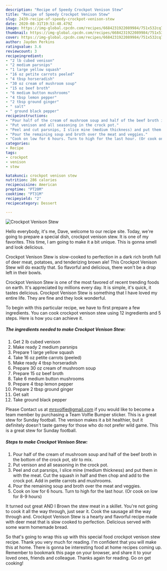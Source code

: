 ```yaml
---
description: "Recipe of Speedy Crockpot Venison Stew"
title: "Recipe of Speedy Crockpot Venison Stew"
slug: 2439-recipe-of-speedy-crockpot-venison-stew
date: 2020-08-31T19:53:48.479Z
image: https://img-global.cpcdn.com/recipes/6684231922089984/751x532cq70/crockpot-venison-stew-recipe-main-photo.jpg
thumbnail: https://img-global.cpcdn.com/recipes/6684231922089984/751x532cq70/crockpot-venison-stew-recipe-main-photo.jpg
cover: https://img-global.cpcdn.com/recipes/6684231922089984/751x532cq70/crockpot-venison-stew-recipe-main-photo.jpg
author: Jayden Perkins
ratingvalue: 3.6
reviewcount: 3
recipeingredient:
- "2 lb cubed venison"
- "2 medium parsnips"
- "1 large yellow squash"
- "16 oz petite carrots peeled"
- "4 tbsp horseradish"
- "30 oz cream of mushroom soup"
- "15 oz beef broth"
- "6 medium button mushrooms"
- "4 tbsp lemon pepper"
- "2 tbsp ground ginger"
- " salt"
- " ground black pepper"
recipeinstructions:
- "Pour half of the cream of mushroom soup and half of the beef broth in the bottom of the crock pot, stir to mix."
- "Put venison and all seasoning in the crock pot."
- "Peel and cut parsnips, I slice mine (medium thickness) and put them in with the meat. Cut the squash in half and then chop and add to the crock pot. Add in petite carrots and mushrooms."
- "Pour the remaining soup and broth over the meat and veggies."
- "Cook on low for 6 hours. Turn to high for the last hour. (Or cook on low for 8-9 hours)"
categories:
- Recipe
tags:
- crockpot
- venison
- stew

katakunci: crockpot venison stew 
nutrition: 286 calories
recipecuisine: American
preptime: "PT20M"
cooktime: "PT31M"
recipeyield: "2"
recipecategory: Dessert

---
```



![Crockpot Venison Stew](https://img-global.cpcdn.com/recipes/6684231922089984/751x532cq70/crockpot-venison-stew-recipe-main-photo.jpg)

Hello everybody, it's me, Dave, welcome to our recipe site. Today, we're going to prepare a special dish, crockpot venison stew. It is one of my favorites. This time, I am going to make it a bit unique. This is gonna smell and look delicious.

Crockpot Venison Stew is slow-cooked to perfection in a dark rich broth full of deer meat, potatoes, and tenderizing brown ale! This Crockpot Venison Stew will do exactly that. So flavorful and delicious, there won&#39;t be a drop left in their bowls.

Crockpot Venison Stew is one of the most favored of recent trending foods on earth. It's appreciated by millions every day. It is simple, it's quick, it tastes delicious. Crockpot Venison Stew is something that I have loved my entire life. They are fine and they look wonderful.


To begin with this particular recipe, we have to first prepare a few ingredients. You can cook crockpot venison stew using 12 ingredients and 5 steps. Here is how you can achieve it.

<!--inarticleads1-->

##### The ingredients needed to make Crockpot Venison Stew:

1. Get 2 lb cubed venison
1. Make ready 2 medium parsnips
1. Prepare 1 large yellow squash
1. Take 16 oz petite carrots (peeled)
1. Make ready 4 tbsp horseradish
1. Prepare 30 oz cream of mushroom soup
1. Prepare 15 oz beef broth
1. Take 6 medium button mushrooms
1. Prepare 4 tbsp lemon pepper
1. Prepare 2 tbsp ground ginger
1. Get  salt
1. Take  ground black pepper


Please Contact us at mrsvolfie@gmail.com if you would like to become a team member by purchasing a Team Volfie Bumper sticker. This is a great stew for Sunday football. The venison makes it a bit healthier, but it definitely doesn&#39;t taste gamey for those who do not prefer wild game. This is a great stew for Sunday football. 

<!--inarticleads2-->

##### Steps to make Crockpot Venison Stew:

1. Pour half of the cream of mushroom soup and half of the beef broth in the bottom of the crock pot, stir to mix.
1. Put venison and all seasoning in the crock pot.
1. Peel and cut parsnips, I slice mine (medium thickness) and put them in with the meat. Cut the squash in half and then chop and add to the crock pot. Add in petite carrots and mushrooms.
1. Pour the remaining soup and broth over the meat and veggies.
1. Cook on low for 6 hours. Turn to high for the last hour. (Or cook on low for 8-9 hours)


It turned out great AND I Brown the stew meat in a skillet. You&#39;re not going to cook it all the way through, just sear it. Cook the sausage all the way through and. Crockpot Venison Stew is a hearty and flavorful recipe made with deer meat that is slow cooked to perfection. Delicious served with some warm homemade bread. 

So that's going to wrap this up with this special food crockpot venison stew recipe. Thank you very much for reading. I'm confident that you will make this at home. There is gonna be interesting food at home recipes coming up. Remember to bookmark this page on your browser, and share it to your loved ones, friends and colleague. Thanks again for reading. Go on get cooking!
